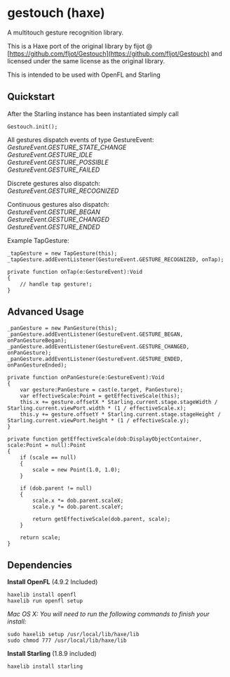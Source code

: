 # gestouch (haxe)
A multitouch gesture recognition library.

This is a Haxe port of the original library by fijot @ [https://github.com/fljot/Gestouch](https://github.com/fljot/Gestouch) and licensed under the same license as the original library.

This is intended to be used with OpenFL and Starling

## Quickstart
After the Starling instance has been instantiated simply call
```
Gestouch.init();
```
All gestures dispatch events of type GestureEvent:  
*GestureEvent.GESTURE_STATE_CHANGE*  
*GestureEvent.GESTURE_IDLE*  
*GestureEvent.GESTURE_POSSIBLE*  
*GestureEvent.GESTURE_FAILED*

Discrete gestures also dispatch:  
*GestureEvent.GESTURE_RECOGNIZED*

Continuous gestures also dispatch:  
*GestureEvent.GESTURE_BEGAN*  
*GestureEvent.GESTURE_CHANGED*  
*GestureEvent.GESTURE_ENDED*

Example TapGesture:
```
_tapGesture = new TapGesture(this);
_tapGesture.addEventListener(GestureEvent.GESTURE_RECOGNIZED, onTap);

private function onTap(e:GestureEvent):Void
{
    // handle tap gesture!;
}
```


## Advanced Usage

```
_panGesture = new PanGesture(this);
_panGesture.addEventListener(GestureEvent.GESTURE_BEGAN, onPanGestureBegan);
_panGesture.addEventListener(GestureEvent.GESTURE_CHANGED, onPanGesture);
_panGesture.addEventListener(GestureEvent.GESTURE_ENDED, onPanGestureEnded);

private function onPanGesture(e:GestureEvent):Void
{
    var gesture:PanGesture = cast(e.target, PanGesture);
    var effectiveScale:Point = getEffectiveScale(this);
    this.x += gesture.offsetX * Starling.current.stage.stageWidth / Starling.current.viewPort.width * (1 / effectiveScale.x);
    this.y += gesture.offsetY * Starling.current.stage.stageHeight / Starling.current.viewPort.height * (1 / effectiveScale.y);
}
		
private function getEffectiveScale(dob:DisplayObjectContainer, scale:Point = null):Point
{
    if (scale == null)
    {
        scale = new Point(1.0, 1.0);
    }

    if (dob.parent != null)
    {
        scale.x *= dob.parent.scaleX;
        scale.y *= dob.parent.scaleY;

        return getEffectiveScale(dob.parent, scale);
    }

    return scale;
}
```


## Dependencies
**Install OpenFL**
(4.9.2 Included)
```
haxelib install openfl
haxelib run openfl setup
```

*Mac OS X: You will need to run the following commands to finish your install:*

```
sudo haxelib setup /usr/local/lib/haxe/lib
sudo chmod 777 /usr/local/lib/haxe/lib
```

**Install Starling**
(1.8.9 included)
```
haxelib install starling
```
